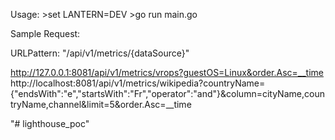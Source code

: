 Usage:
	>set LANTERN=DEV
	>go run main.go

Sample Request:

URLPattern: "/api/v1/metrics/{dataSource}"

http://127.0.0.1:8081/api/v1/metrics/vrops?guestOS=Linux&order.Asc=__time
http://localhost:8081/api/v1/metrics/wikipedia?countryName={"endsWith":"e","startsWith":"Fr","operator":"and"}&column=cityName,countryName,channel&limit=5&order.Asc=__time

"# lighthouse_poc" 
